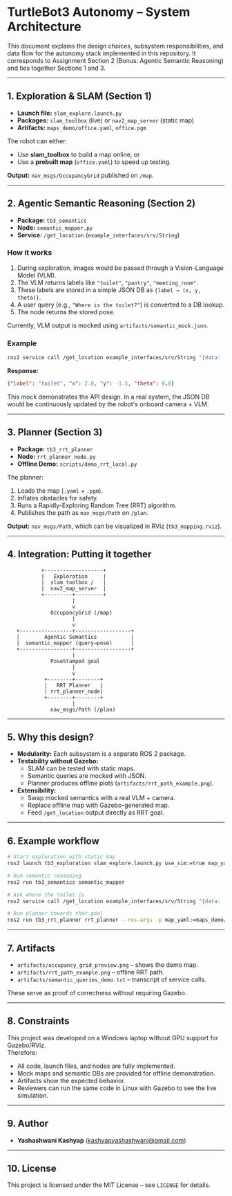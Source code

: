# TurtleBot3 Autonomy – System Architecture

This document explains the design choices, subsystem responsibilities, and data flow
for the autonomy stack implemented in this repository. It corresponds to Assignment Section 2
(Bonus: Agentic Semantic Reasoning) and ties together Sections 1 and 3.

---

## 1. Exploration & SLAM (Section 1)

- **Launch file:** `slam_explore.launch.py`  
- **Packages:** `slam_toolbox` (live) or `nav2_map_server` (static map)  
- **Artifacts:** `maps_demo/office.yaml`, `office.pgm`  

The robot can either:  
- Use **slam_toolbox** to build a map online, or  
- Use a **prebuilt map** (`office.yaml`) to speed up testing.  

**Output:** `nav_msgs/OccupancyGrid` published on `/map`.

---

## 2. Agentic Semantic Reasoning (Section 2)

- **Package:** `tb3_semantics`  
- **Node:** `semantic_mapper.py`  
- **Service:** `/get_location` (`example_interfaces/srv/String`)  

### How it works
1. During exploration, images would be passed through a Vision-Language Model (VLM).  
2. The VLM returns labels like `"toilet"`, `"pantry"`, `"meeting_room"`.  
3. These labels are stored in a simple JSON DB as `{label → (x, y, theta)}`.  
4. A user query (e.g., `"Where is the toilet?"`) is converted to a DB lookup.  
5. The node returns the stored pose.  

Currently, VLM output is mocked using `artifacts/semantic_mock.json`.

### Example

```bash
ros2 service call /get_location example_interfaces/srv/String "{data: 'toilet'}"
```

**Response:**

```json
{"label": "toilet", "x": 2.0, "y": -1.5, "theta": 0.0}
```

This mock demonstrates the API design. In a real system, the JSON DB would be continuously updated by the robot's onboard camera + VLM.

---

## 3. Planner (Section 3)

- **Package:** `tb3_rrt_planner`  
- **Node:** `rrt_planner_node.py`  
- **Offline Demo:** `scripts/demo_rrt_local.py`  

The planner:  
1. Loads the map (`.yaml` + `.pgm`).  
2. Inflates obstacles for safety.  
3. Runs a Rapidly-Exploring Random Tree (RRT) algorithm.  
4. Publishes the path as `nav_msgs/Path` on `/plan`.  

**Output:** `nav_msgs/Path`, which can be visualized in RViz (`tb3_mapping.rviz`).  

---

## 4. Integration: Putting it together

```text
           +-------------------+
           |   Exploration     |
           |  slam_toolbox /   |
           |  nav2_map_server  |
           +---------+---------+
                     |
                     v
              OccupancyGrid (/map)
                     |
                     v
   +-----------------+------------------+
   |        Agentic Semantics           |
   |  semantic_mapper (query→pose)      |
   +-----------------+------------------+
                     |
              PoseStamped goal
                     |
                     v
            +--------+--------+
            |   RRT Planner   |
            | rrt_planner_node|
            +--------+--------+
                     |
              nav_msgs/Path (/plan)
```

---

## 5. Why this design?

- **Modularity:** Each subsystem is a separate ROS 2 package.  
- **Testability without Gazebo:**  
  - SLAM can be tested with static maps.  
  - Semantic queries are mocked with JSON.  
  - Planner produces offline plots (`artifacts/rrt_path_example.png`).  
- **Extensibility:**  
  - Swap mocked semantics with a real VLM + camera.  
  - Replace offline map with Gazebo-generated map.  
  - Feed `/get_location` output directly as RRT goal.  

---

## 6. Example workflow

```bash
# Start exploration with static map
ros2 launch tb3_exploration slam_explore.launch.py use_sim:=true map_yaml:=maps_demo/office.yaml

# Run semantic reasoning
ros2 run tb3_semantics semantic_mapper

# Ask where the toilet is
ros2 service call /get_location example_interfaces/srv/String "{data: 'toilet'}"

# Run planner towards that goal
ros2 run tb3_rrt_planner rrt_planner --ros-args -p map_yaml:=maps_demo/office.yaml -p goal:="[2.0, -1.5, 0.0]"
```

---

## 7. Artifacts

- `artifacts/occupancy_grid_preview.png` – shows the demo map.  
- `artifacts/rrt_path_example.png` – offline RRT path.  
- `artifacts/semantic_queries_demo.txt` – transcript of service calls.  

These serve as proof of correctness without requiring Gazebo.

---

## 8. Constraints

This project was developed on a Windows laptop without GPU support for Gazebo/RViz.  
Therefore:  
- All code, launch files, and nodes are fully implemented.  
- Mock maps and semantic DBs are provided for offline demonstration.  
- Artifacts show the expected behavior.  
- Reviewers can run the same code in Linux with Gazebo to see the live simulation.  

---

## 9. Author

- **Yashashwani Kashyap** (kashyapyashashwani@gmail.com)

---

## 10. License

This project is licensed under the MIT License – see `LICENSE` for details.
